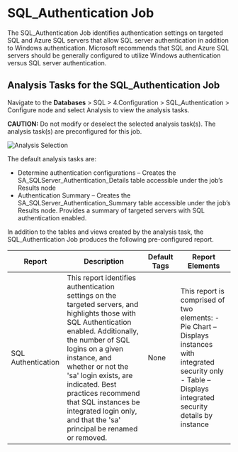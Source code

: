 # SQL_Authentication Job

The SQL_Authentication Job identifies authentication settings on targeted SQL and Azure SQL servers
that allow SQL server authentication in addition to Windows authentication. Microsoft recommends
that SQL and Azure SQL servers should be generally configured to utilize Windows authentication
versus SQL server authentication.

## Analysis Tasks for the SQL_Authentication Job

Navigate to the **Databases** > SQL > 4.Configuration > SQL_Authentication > Configure node and
select Analysis to view the analysis tasks.

**CAUTION:** Do not modify or deselect the selected analysis task(s). The analysis task(s) are
preconfigured for this job.

![Analysis Selection](/img/product_docs/accessanalyzer/solutions/databases/sql/configuration/sqljobgroup43.webp)

The default analysis tasks are:

- Determine authentication configurations – Creates the SA_SQLServer_Authentication_Details table
  accessible under the job’s Results node
- Authentication Summary – Creates the SA_SQLServer_Authentication_Summary table accessible under
  the job’s Results node. Provides a summary of targeted servers with SQL authentication enabled.

In addition to the tables and views created by the analysis task, the SQL_Authentication Job
produces the following pre-configured report.

| Report              | Description                                                                                                                                                                                                                                                                                                                                                                 | Default Tags | Report Elements                                                                                                                                                     |
| ------------------- | --------------------------------------------------------------------------------------------------------------------------------------------------------------------------------------------------------------------------------------------------------------------------------------------------------------------------------------------------------------------------- | ------------ | ------------------------------------------------------------------------------------------------------------------------------------------------------------------- |
| SQL  Authentication | This report identifies authentication settings on the targeted servers, and highlights those with SQL Authentication enabled. Additionally, the number of SQL logins on a given instance, and whether or not the 'sa' login exists, are indicated. Best practices recommend that SQL instances be integrated login only, and that the 'sa' principal be renamed or removed. | None         | This report is comprised of two elements: - Pie Chart – Displays instances with integrated security only - Table – Displays integrated security details by instance |
